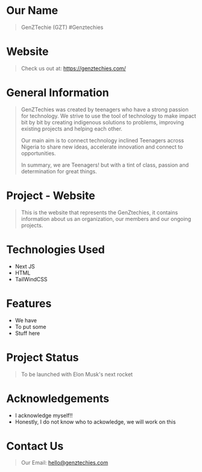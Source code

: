 # Our Name

> GenZTechie (GZT) #Genztechies

# Website

> Check us out at: https://genztechies.com/

# General Information

> GenZTechies was created by teenagers who have a strong passion for technology. We strive
> to use the tool of technology to make impact bit by bit by creating indigenous solutions
> to problems, improving existing projects and helping each other.
>
> Our main aim is to connect technology inclined Teenagers across Nigeria to
> share new ideas, accelerate innovation and connect to opportunities.
>
> In summary, we are Teenagers! but with a tint of class, passion and determination for
> great things.

# Project - Website

> This is the website that represents the GenZtechies, it contains information about us an
> organization, our members and our ongoing projects.

# Technologies Used

- Next JS
- HTML
- TailWindCSS

# Features

- We have
- To put some
- Stuff here

# Project Status

> To be launched with Elon Musk's next rocket

# Acknowledgements

- I acknowledge myself!!
- Honestly, I do not know who to ackowledge, we will work on this

# Contact Us

> Our Email: hello@genztechies.com
